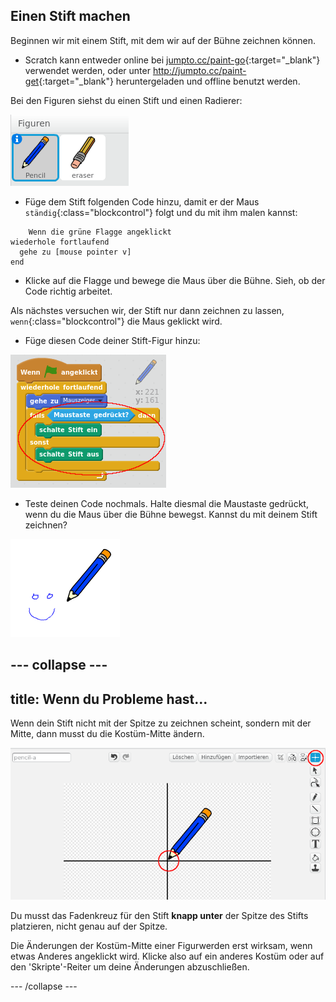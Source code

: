 ## Einen Stift machen

Beginnen wir mit einem Stift, mit dem wir auf der Bühne zeichnen können.

+ Scratch kann entweder online bei [jumpto.cc/paint-go](http://jumpto.cc/paint-go){:target="_blank"} verwendet werden, oder unter <http://jumpto.cc/paint-get>{:target="_blank"} heruntergeladen und offline benutzt werden.

Bei den Figuren siehst du einen Stift und einen Radierer:

![screenshot](images/paint-starter.png)

+ Füge dem Stift folgenden Code hinzu, damit er der Maus `ständig`{:class="blockcontrol"} folgt und du mit ihm malen kannst:

```blocks
    Wenn die grüne Flagge angeklickt
wiederhole fortlaufend 
  gehe zu [mouse pointer v]
end
```

+ Klicke auf die Flagge und bewege die Maus über die Bühne. Sieh, ob der Code richtig arbeitet.

Als nächstes versuchen wir, der Stift nur dann zeichnen zu lassen, `wenn`{:class="blockcontrol"} die Maus geklickt wird.

+ Füge diesen Code deiner Stift-Figur hinzu:

![screenshot](images/paint-pencil-draw-code.png)

+ Teste deinen Code nochmals. Halte diesmal die Maustaste gedrückt, wenn du die Maus über die Bühne bewegst. Kannst du mit deinem Stift zeichnen?

![screenshot](images/paint-draw.png)

## \--- collapse \---

## title: Wenn du Probleme hast...

Wenn dein Stift nicht mit der Spitze zu zeichnen scheint, sondern mit der Mitte, dann musst du die Kostüm-Mitte ändern.

![Costume center](images/costume-center.png)

Du musst das Fadenkreuz für den Stift **knapp unter** der Spitze des Stifts platzieren, nicht genau auf der Spitze.

Die Änderungen der Kostüm-Mitte einer Figurwerden erst wirksam, wenn etwas Anderes angeklickt wird. Klicke also auf ein anderes Kostüm oder auf den 'Skripte'-Reiter um deine Änderungen abzuschließen.

\--- /collapse \---